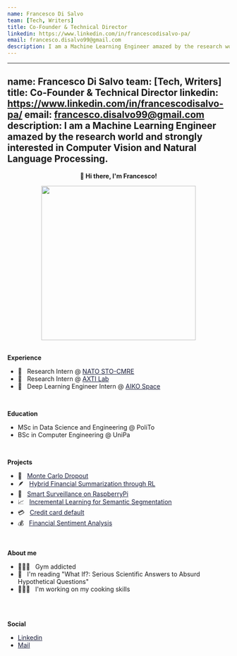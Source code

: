 ```yaml
---
name: Francesco Di Salvo
team: [Tech, Writers]
title: Co-Founder & Technical Director
linkedin: https://www.linkedin.com/in/francescodisalvo-pa/
email: francesco.disalvo99@gmail.com
description: I am a Machine Learning Engineer amazed by the research world and strongly interested in Computer Vision and Natural Language Processing.
---
```


---
name: Francesco Di Salvo
team: [Tech, Writers]
title: Co-Founder & Technical Director
linkedin: https://www.linkedin.com/in/francescodisalvo-pa/
email: francesco.disalvo99@gmail.com
description: I am a Machine Learning Engineer amazed by the research world and strongly interested in Computer Vision and Natural Language Processing.
---

<p align="center" style="font-weight:bold"> 👋 <b>Hi there, I'm Francesco!</b> <p>

<div id="header" align="center">
  <img src="https://media.tenor.com/KPcPukqZN1sAAAAC/elmo-hi.gif" width="350"/>
</div>

<br />

**Experience**
* 🌊  &nbsp; Research Intern @ <a href="https://www.cmre.nato.int/" style="color:#1A1E3B; text-decoration:underline">NATO STO-CMRE</a>
* 🏥  &nbsp; Research Intern @ <a href="http://axti.radboudimaging.nl/" style="color:#1A1E3B; text-decoration:underline">AXTI Lab</a>
* 🚀  &nbsp; Deep Learning Engineer Intern @ <a href="https://www.aikospace.com/" style="color: #1A1E3B; text-decoration:underline">AIKO Space</a>

<br />

**Education**
* MSc in Data Science and Engineering @ PoliTo
* BSc in Computer Engineering @ UniPa

<br />



**Projects**
* 🎲  &nbsp; <a href="https://github.com/francescodisalvo05/uncertainty-monte-carlo-dropout" style="color:#1A1E3B; text-decoration:underline" >Monte Carlo Dropout</a>
* 🪶  &nbsp; <a href="https://github.com/francescodisalvo05/nlp-financial-summarization-rl" style="color:#1A1E3B; text-decoration:underline">Hybrid Financial Summarization through RL</a>
* 📸  &nbsp; <a href="https://github.com/francescodisalvo05/smart-surveillance-raspberrypi" style="color:#1A1E3B; text-decoration:underline">Smart Surveillance on RaspberryPi</a>
* 📈  &nbsp; <a href="https://github.com/francescodisalvo05/incremental-learning-semantic-segmentation" style="color:#1A1E3B; text-decoration:underline">Incremental Learning for Semantic Segmentation</a>
* 💳  &nbsp; <a href="https://github.com/francescodisalvo05/credit-card-default" style="color:#1A1E3B; text-decoration:underline">Credit card default</a>
* 💰  &nbsp; <a href="https://github.com/staituned/financial-sentiment-analysis" style="color:#1A1E3B; text-decoration:underline">Financial Sentiment Analysis</a>

<br />

**About me**
* 🏋🏼‍♂️  &nbsp; Gym addicted
* 📖  &nbsp; I'm reading "What If?: Serious Scientific Answers to Absurd Hypothetical Questions"
* 🧑🏼‍🍳  &nbsp; I'm working on my cooking skills

<br /><br />

**Social**
* <a href="https://www.linkedin.com/in/francescodisalvo-pa/" target="_blank" style="color:#1A1E3B; text-decoration:underline">Linkedin</a>
* <a href="mailto:francesco.disalvo99@gmail.com" target="_blank" style="color:#1A1E3B; text-decoration:underline">Mail</a>
